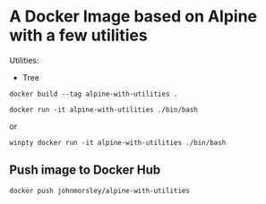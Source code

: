 # A Docker Image based on Alpine with a few utilities

Utilities:

- Tree

```
docker build --tag alpine-with-utilities .
```

```
docker run -it alpine-with-utilities ./bin/bash
```

or 

```
winpty docker run -it alpine-with-utilities ./bin/bash
```

## Push image to Docker Hub

```
docker push johnmorsley/alpine-with-utilities
```
